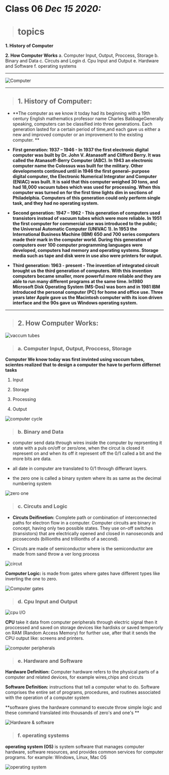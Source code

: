 
# Class 06 *Dec 15 2020:*

> # topics

__1. History of Computer__

__2. How Computer Works__
      a. Computer Input, Output, Proccess, Storage
      b. Binary and Data 
      c. Circuts and Login 
      d. Cpu Input and Output
      e. Hardware and Software
      f. operating systems


---

![Computer](https://miro.medium.com/max/3000/1*NZsNSuNxe_O2YW1ybboOvA.jpeg)

---

> ## 1. History of Computer:

* **The computer as we know it today had its beginning with a 19th century English mathematics professor name Charles BabbageGenerally speaking, computers can be classified into three generations. Each generation lasted for a certain period of time,and each gave us either a new and improved computer or an improvement to the existing computer. **

* **First generation: 1937 – 1946 - In 1937 the first electronic digital computer was built by Dr. John V. Atanasoff and Clifford Berry. It was called the Atanasoff-Berry Computer (ABC). In 1943 an electronic computer name the Colossus was built for the military. Other developments continued until in 1946 the first general– purpose digital computer, the Electronic Numerical Integrator and Computer (ENIAC) was built. It is said that this computer weighed 30 tons, and had 18,000 vacuum tubes which was used for processing. When this computer was turned on for the first time lights dim in sections of Philadelphia. Computers of this generation could only perform single task, and they had no operating system.**

* **Second generation: 1947 – 1962 - This generation of computers used transistors instead of vacuum tubes which were more reliable. In 1951 the first computer for commercial use was introduced to the public; the Universal Automatic Computer (UNIVAC 1). In 1953 the International Business Machine (IBM) 650 and 700 series computers made their mark in the computer world. During this generation of computers over 100 computer programming languages were developed, computers had memory and operating systems. Storage media such as tape and disk were in use also were printers for output.**

* **Third generation: 1963 - present - The invention of integrated circuit brought us the third generation of computers. With this invention computers became smaller, more powerful more reliable and they are able to run many different programs at the same time. In1980 Microsoft Disk Operating System (MS-Dos) was born and in 1981 IBM introduced the personal computer (PC) for home and office use. Three years later Apple gave us the Macintosh computer with its icon driven interface and the 90s gave us Windows operating system.**

---

> ## 2. How Computer Works:

![vaccum tubes](https://www.nutsvolts.com/uploads/articles/NV_1106_Trinkaus_large.jpg)

> ### a. Computer Input, Output, Proccess, Storage

  **Computer We know today was first invinted using vaccum tubes, scientes realized  that to design a computer the have to perform differnet tasks**
  
  1. Input 
  
  2. Storage 
  
  3. Processing 
  
  4. Output
 
 ![computer cycle](https://www.ictlounge.com/Images/input_process_output_diagr2.gif)
 
 > ### b. Binary and Data 
 
 * computer send data through wires inside the computer by reprsenting it state with a puls on/off or zero/one, when the circut is closed it represent on and when its off it represent off the 0/1 called a bit and the more bits are data. 
 
 * all date in computer are translated to 0/1 through differant layers.
 
 * the zero one is called a binary system where its as same as the decimal numbering system 
 
 ![zero one](https://media.istockphoto.com/photos/zero-one-computer-binary-big-data-cyber-information-security-picture-id1067755908)
 
  
 > ### c. Circuts and Logic
 
 * **Circuts Deifinetion:** Complete path or combination of interconnected paths for electron flow in a computer. Computer circuits are binary in concept, having only two possible states. They use on-off switches (transistors) that are electrically opened and closed in nanoseconds and picoseconds (billionths and trillionths of a second).
 
 * Circuts are made of semiconductor where is the semiconductor are made from sand throw a ver long process
 
 ![circut](https://encrypted-tbn0.gstatic.com/images?q=tbn:ANd9GcQ3PMTqoTA0lAfFX71twVthou1XNw2Th1SBSQ&usqp=CAU)
 
 **Computer Logic:** is made from gates where gates have different types like inverting the one to zero.
 
 ![Computer gates](https://2.bp.blogspot.com/-rvLMbAdOrao/WOu579v-axI/AAAAAAAAAJM/BXjx4L75Nn4byDoaDOg9KufCnfUIWpAywCLcB/s640/Screen%2BShot%2B2017-04-11%2Bat%2B00.58.57.png)
 
 
 > ### d. Cpu Input and Output
 
 ![cpu I/O](https://upload.wikimedia.org/wikipedia/commons/1/15/Computer1.png)
 
 **CPU** take it data from computer peripherals through electric signal then it proccessed and saved on storage devices like hardisks or saved temperorly on RAM (Random Access Memory) for further use, after that it sends the CPU output like: screens and printers.
 
 ![computer peripherals](https://previews.123rf.com/images/stoyanh/stoyanh1402/stoyanh140200052/26082711-computer-peripherals-and-accessories-icons.jpg)
 
 
 > ### e. Hardware and Software
 
 **Hardware Definition:** Computer hardware refers to the physical parts of a computer and related devices, for example wires,chips and circuts
 
 **Software Definition:** instructions that tell a computer what to do. Software comprises the entire set of programs, procedures, and routines associated with the operation of a computer system
 
 **software gives the hardware command to execute throw simple logic and these command translated into thousands of zero's and one's  **
 
 ![Hardware & software](https://i.ytimg.com/vi/NARrnGza4kA/maxresdefault.jpg)
 
 > ###  f. operating systems
 
 **operating system (OS)** is system software that manages computer hardware, software resources, and provides common services for computer programs.
 for example: Windows, Linux, Mac OS
 
 ![operating system](https://www.howtogeek.com/thumbcache/2/200/8b2cb8c7c5fc73604d66fd5f0c38be7a/wp-content/uploads/2018/08/img_5b68e80f77e33.png)
 
